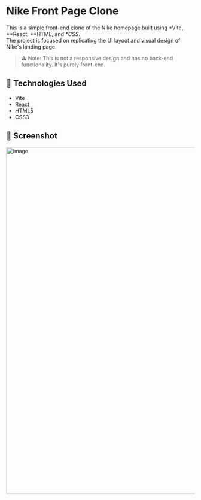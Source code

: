 # Nike Front Page Clone 

This is a simple front-end clone of the Nike homepage built using *Vite, **React, **HTML, and **CSS*.  
The project is focused on replicating the UI layout and visual design of Nike's landing page.

> ⚠ Note: This is not a responsive design and has no back-end functionality. It's purely front-end.

## 🚀 Technologies Used

- Vite
- React
- HTML5
- CSS3

## 📸 Screenshot

<img width="1888" height="926" alt="image" src="https://github.com/user-attachments/assets/e42d0fe3-ca0b-4457-97ff-82adb6a4ad69" />
